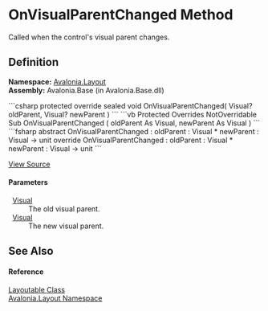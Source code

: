 # OnVisualParentChanged Method


Called when the control's visual parent changes.



## Definition
**Namespace:** <a href="N_Avalonia_Layout">Avalonia.Layout</a>  
**Assembly:** Avalonia.Base (in Avalonia.Base.dll)

<Tabs groupId="api-code-preview">
<TabItem value="csharp" label="C#">
```csharp
protected override sealed void OnVisualParentChanged(
	Visual? oldParent,
	Visual? newParent
)
```
</TabItem>
<TabItem value="vb" label="VB">
```vb
Protected Overrides NotOverridable Sub OnVisualParentChanged ( 
	oldParent As Visual,
	newParent As Visual
)
```
</TabItem>
<TabItem value="fsharp" label="F#">
```fsharp
abstract OnVisualParentChanged : 
        oldParent : Visual * 
        newParent : Visual -> unit 
override OnVisualParentChanged : 
        oldParent : Visual * 
        newParent : Visual -> unit 
```
</TabItem>
</Tabs>



<a href="https://github.com/AvaloniaUI/Avalonia/tree/master/src/Avalonia.Base/Layout/Layoutable.cs#L827" title="View the source code">View Source</a>



#### Parameters
<dl><dt>  <a href="T_Avalonia_Visual">Visual</a></dt><dd>The old visual parent.</dd><dt>  <a href="T_Avalonia_Visual">Visual</a></dt><dd>The new visual parent.</dd></dl>

## See Also


#### Reference
<a href="T_Avalonia_Layout_Layoutable">Layoutable Class</a>  
<a href="N_Avalonia_Layout">Avalonia.Layout Namespace</a>  

